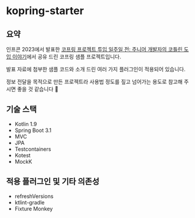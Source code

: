# kopring-starter

## 요약

인프콘 2023에서 발표한 [코프링 프로젝트 투입 일주일 전: 주니어 개발자의 코틀린 도입 이야기](https://www.inflearn.com/conf/infcon-2023/session-detail?id=765)에서 공유 드린 코프링 샘플 프로젝트입니다.

발표 자료에 첨부한 샘플 코드와 소개 드린 여러 가지 플러그인이 적용되어 있습니다.

정보 전달을 목적으로 만든 프로젝트라 사용법 정도를 짚고 넘어가는 용도로 참고해 주시면 좋을 것 같습니다 🙂


## 기술 스택

- Kotlin 1.9
- Spring Boot 3.1
- MVC
- JPA
- Testcontainers
- Kotest
- MockK

## 적용 플러그인 및 기타 의존성

- refreshVersions
- ktlint-gradle
- Fixture Monkey
